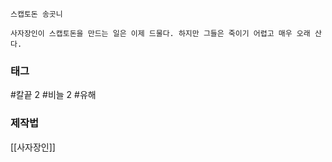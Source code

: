 

```
스캡토돈 송곳니

사자장인이 스캡토돈을 만드는 일은 이제 드물다. 하지만 그들은 죽이기 어렵고 매우 오래 산다.
```


### 태그

#칼끝 2
#비늘 2
#유해 

### 제작법


[[사자장인]]